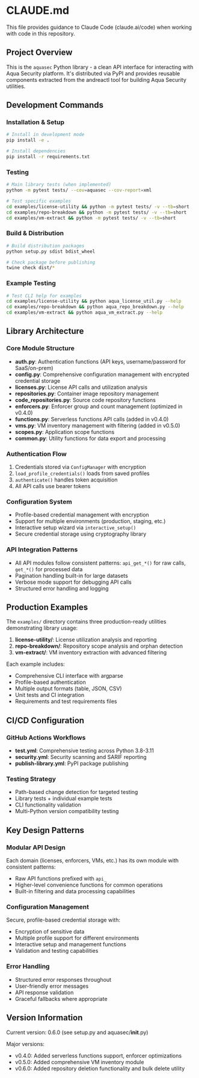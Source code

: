 # CLAUDE.md

This file provides guidance to Claude Code (claude.ai/code) when working with code in this repository.

## Project Overview

This is the `aquasec` Python library - a clean API interface for interacting with Aqua Security platform. It's distributed via PyPI and provides reusable components extracted from the andreactl tool for building Aqua Security utilities.

## Development Commands

### Installation & Setup
```bash
# Install in development mode
pip install -e .

# Install dependencies 
pip install -r requirements.txt
```

### Testing
```bash
# Main library tests (when implemented)
python -m pytest tests/ --cov=aquasec --cov-report=xml

# Test specific examples
cd examples/license-utility && python -m pytest tests/ -v --tb=short
cd examples/repo-breakdown && python -m pytest tests/ -v --tb=short  
cd examples/vm-extract && python -m pytest tests/ -v --tb=short
```

### Build & Distribution
```bash
# Build distribution packages
python setup.py sdist bdist_wheel

# Check package before publishing
twine check dist/*
```

### Example Testing
```bash
# Test CLI help for examples
cd examples/license-utility && python aqua_license_util.py --help
cd examples/repo-breakdown && python aqua_repo_breakdown.py --help
cd examples/vm-extract && python aqua_vm_extract.py --help
```

## Library Architecture

### Core Module Structure
- **auth.py**: Authentication functions (API keys, username/password for SaaS/on-prem)
- **config.py**: Comprehensive configuration management with encrypted credential storage
- **licenses.py**: License API calls and utilization analysis 
- **repositories.py**: Container image repository management
- **code_repositories.py**: Source code repository functions
- **enforcers.py**: Enforcer group and count management (optimized in v0.4.0)
- **functions.py**: Serverless functions API calls (added in v0.4.0)
- **vms.py**: VM inventory management with filtering (added in v0.5.0)
- **scopes.py**: Application scope functions
- **common.py**: Utility functions for data export and processing

### Authentication Flow
1. Credentials stored via `ConfigManager` with encryption
2. `load_profile_credentials()` loads from saved profiles
3. `authenticate()` handles token acquisition
4. All API calls use bearer tokens

### Configuration System
- Profile-based credential management with encryption
- Support for multiple environments (production, staging, etc.)
- Interactive setup wizard via `interactive_setup()`
- Secure credential storage using cryptography library

### API Integration Patterns
- All API modules follow consistent patterns: `api_get_*()` for raw calls, `get_*()` for processed data
- Pagination handling built-in for large datasets
- Verbose mode support for debugging API calls
- Structured error handling and logging

## Production Examples

The `examples/` directory contains three production-ready utilities demonstrating library usage:

1. **license-utility/**: License utilization analysis and reporting
2. **repo-breakdown/**: Repository scope analysis and orphan detection  
3. **vm-extract/**: VM inventory extraction with advanced filtering

Each example includes:
- Comprehensive CLI interface with argparse
- Profile-based authentication
- Multiple output formats (table, JSON, CSV)
- Unit tests and CI integration
- Requirements and test requirements files

## CI/CD Configuration

### GitHub Actions Workflows
- **test.yml**: Comprehensive testing across Python 3.8-3.11
- **security.yml**: Security scanning and SARIF reporting
- **publish-library.yml**: PyPI package publishing

### Testing Strategy
- Path-based change detection for targeted testing
- Library tests + individual example tests
- CLI functionality validation
- Multi-Python version compatibility testing

## Key Design Patterns

### Modular API Design
Each domain (licenses, enforcers, VMs, etc.) has its own module with consistent patterns:
- Raw API functions prefixed with `api_`
- Higher-level convenience functions for common operations
- Built-in filtering and data processing capabilities

### Configuration Management
Secure, profile-based credential storage with:
- Encryption of sensitive data
- Multiple profile support for different environments
- Interactive setup and management functions
- Validation and testing capabilities

### Error Handling
- Structured error responses throughout
- User-friendly error messages
- API response validation
- Graceful fallbacks where appropriate

## Version Information

Current version: 0.6.0 (see setup.py and aquasec/__init__.py)

Major versions:
- v0.4.0: Added serverless functions support, enforcer optimizations
- v0.5.0: Added comprehensive VM inventory module
- v0.6.0: Added repository deletion functionality and bulk delete utility